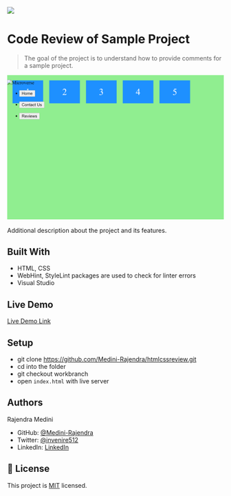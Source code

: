 ![](https://img.shields.io/badge/Microverse-blueviolet)

# Code Review of Sample Project

> The goal of the project is to understand how to provide comments for a sample project.

![screenshot](./2ndproject.png)

Additional description about the project and its features.

## Built With

- HTML, CSS
- WebHint, StyleLint packages are used to check for linter errors
- Visual Studio

## Live Demo

[Live Demo Link](https://medini-rajendra.github.io/htmlcssreview/)

## Setup 
- git clone https://github.com/Medini-Rajendra/htmlcssreview.git
- cd into the folder
- git checkout workbranch
- open `index.html` with live server

## Authors
Rajendra Medini
- GitHub: [@Medini-Rajendra](https://github.com/Medini-Rajendra)
- Twitter: [@invenire512](https://twitter.com/invenire512)
- LinkedIn: [LinkedIn](https://www.linkedin.com/in/medinichaitanya/)

## 📝 License

This project is [MIT](./MIT.md) licensed.

